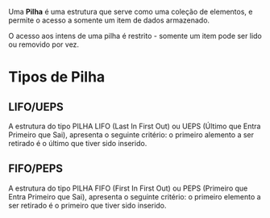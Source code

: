 Uma **Pilha** é uma estrutura que serve como uma coleção de elementos, e permite o acesso a somente um item de dados armazenado.

O acesso aos intens de uma pilha é restrito - somente um item pode ser lido ou removido por vez.

# Tipos de Pilha

## LIFO/UEPS
A estrutura do tipo PILHA LIFO (Last In First Out) ou UEPS (Último que Entra Primeiro que Sai), apresenta o seguinte critério: o primeiro alemento a ser retirado é o último que tiver sido inserido.

## FIFO/PEPS
A estrutura do tipo PILHA FIFO (First In First Out) ou PEPS (Primeiro que Entra Primeiro que Sai), apresenta o seguinte critério: o primeiro elemento a ser retirado é o primeiro que tiver sido inserido.